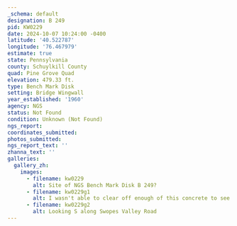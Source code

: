 ```yaml
---
_schema: default
designation: B 249
pid: KW0229
date: 2024-10-07 10:24:00 -0400
latitude: '40.522787'
longitude: '76.467979'
estimate: true
state: Pennsylvania
county: Schuylkill County
quad: Pine Grove Quad
elevation: 479.33 ft.
type: Bench Mark Disk
setting: Bridge Wingwall
year_established: '1960'
agency: NGS
status: Not Found
condition: Unknown (Not Found)
ngs_report:
coordinates_submitted:
photos_submitted:
ngs_report_text: ''
zhanna_text: ''
galleries:
  gallery_zh:
    images:
      - filename: kw0229
        alt: Site of NGS Bench Mark Disk B 249? 
      - filename: kw0229g1
        alt: I wasn't able to clear off enough of this concrete to see the disk.        
      - filename: kw0229g2
        alt: Looking S along Swopes Valley Road           
---
```

